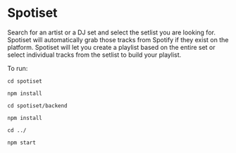 # Spotiset

Search for an artist or a DJ set and select the setlist you are looking for.
Spotiset will automatically grab those tracks from Spotify if they exist on the platform.
Spotiset will let you create a playlist based on the entire set or select individual tracks from the setlist to build your playlist.

To run:

``cd spotiset``

``npm install``

``cd spotiset/backend``

``npm install``

``cd ../``

``npm start``
